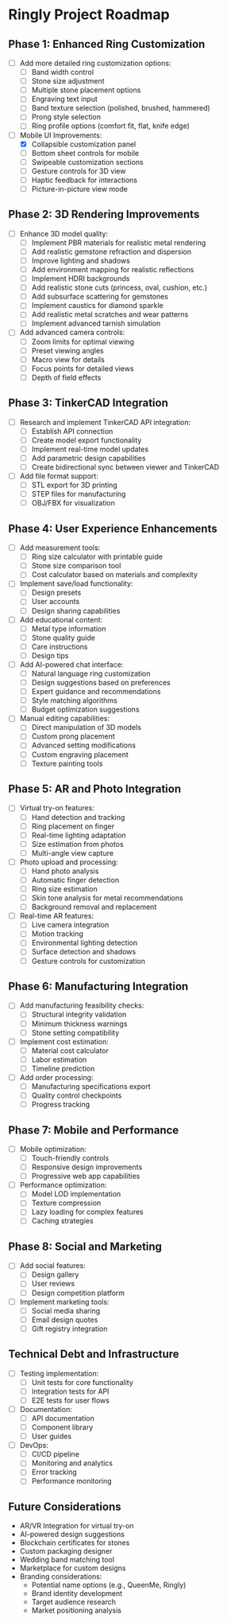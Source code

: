 # Ringly Project Roadmap

## Phase 1: Enhanced Ring Customization
- [ ] Add more detailed ring customization options:
  - [ ] Band width control
  - [ ] Stone size adjustment
  - [ ] Multiple stone placement options
  - [ ] Engraving text input
  - [ ] Band texture selection (polished, brushed, hammered)
  - [ ] Prong style selection
  - [ ] Ring profile options (comfort fit, flat, knife edge)
- [ ] Mobile UI Improvements:
  - [x] Collapsible customization panel
  - [ ] Bottom sheet controls for mobile
  - [ ] Swipeable customization sections
  - [ ] Gesture controls for 3D view
  - [ ] Haptic feedback for interactions
  - [ ] Picture-in-picture view mode

## Phase 2: 3D Rendering Improvements
- [ ] Enhance 3D model quality:
  - [ ] Implement PBR materials for realistic metal rendering
  - [ ] Add realistic gemstone refraction and dispersion
  - [ ] Improve lighting and shadows
  - [ ] Add environment mapping for realistic reflections
  - [ ] Implement HDRI backgrounds
  - [ ] Add realistic stone cuts (princess, oval, cushion, etc.)
  - [ ] Add subsurface scattering for gemstones
  - [ ] Implement caustics for diamond sparkle
  - [ ] Add realistic metal scratches and wear patterns
  - [ ] Implement advanced tarnish simulation
- [ ] Add advanced camera controls:
  - [ ] Zoom limits for optimal viewing
  - [ ] Preset viewing angles
  - [ ] Macro view for details
  - [ ] Focus points for detailed views
  - [ ] Depth of field effects

## Phase 3: TinkerCAD Integration
- [ ] Research and implement TinkerCAD API integration:
  - [ ] Establish API connection
  - [ ] Create model export functionality
  - [ ] Implement real-time model updates
  - [ ] Add parametric design capabilities
  - [ ] Create bidirectional sync between viewer and TinkerCAD
- [ ] Add file format support:
  - [ ] STL export for 3D printing
  - [ ] STEP files for manufacturing
  - [ ] OBJ/FBX for visualization

## Phase 4: User Experience Enhancements
- [ ] Add measurement tools:
  - [ ] Ring size calculator with printable guide
  - [ ] Stone size comparison tool
  - [ ] Cost calculator based on materials and complexity
- [ ] Implement save/load functionality:
  - [ ] Design presets
  - [ ] User accounts
  - [ ] Design sharing capabilities
- [ ] Add educational content:
  - [ ] Metal type information
  - [ ] Stone quality guide
  - [ ] Care instructions
  - [ ] Design tips
- [ ] Add AI-powered chat interface:
  - [ ] Natural language ring customization
  - [ ] Design suggestions based on preferences
  - [ ] Expert guidance and recommendations
  - [ ] Style matching algorithms
  - [ ] Budget optimization suggestions
- [ ] Manual editing capabilities:
  - [ ] Direct manipulation of 3D models
  - [ ] Custom prong placement
  - [ ] Advanced setting modifications
  - [ ] Custom engraving placement
  - [ ] Texture painting tools

## Phase 5: AR and Photo Integration
- [ ] Virtual try-on features:
  - [ ] Hand detection and tracking
  - [ ] Ring placement on finger
  - [ ] Real-time lighting adaptation
  - [ ] Size estimation from photos
  - [ ] Multi-angle view capture
- [ ] Photo upload and processing:
  - [ ] Hand photo analysis
  - [ ] Automatic finger detection
  - [ ] Ring size estimation
  - [ ] Skin tone analysis for metal recommendations
  - [ ] Background removal and replacement
- [ ] Real-time AR features:
  - [ ] Live camera integration
  - [ ] Motion tracking
  - [ ] Environmental lighting detection
  - [ ] Surface detection and shadows
  - [ ] Gesture controls for customization

## Phase 6: Manufacturing Integration
- [ ] Add manufacturing feasibility checks:
  - [ ] Structural integrity validation
  - [ ] Minimum thickness warnings
  - [ ] Stone setting compatibility
- [ ] Implement cost estimation:
  - [ ] Material cost calculator
  - [ ] Labor estimation
  - [ ] Timeline prediction
- [ ] Add order processing:
  - [ ] Manufacturing specifications export
  - [ ] Quality control checkpoints
  - [ ] Progress tracking

## Phase 7: Mobile and Performance
- [ ] Mobile optimization:
  - [ ] Touch-friendly controls
  - [ ] Responsive design improvements
  - [ ] Progressive web app capabilities
- [ ] Performance optimization:
  - [ ] Model LOD implementation
  - [ ] Texture compression
  - [ ] Lazy loading for complex features
  - [ ] Caching strategies

## Phase 8: Social and Marketing
- [ ] Add social features:
  - [ ] Design gallery
  - [ ] User reviews
  - [ ] Design competition platform
- [ ] Implement marketing tools:
  - [ ] Social media sharing
  - [ ] Email design quotes
  - [ ] Gift registry integration

## Technical Debt and Infrastructure
- [ ] Testing implementation:
  - [ ] Unit tests for core functionality
  - [ ] Integration tests for API
  - [ ] E2E tests for user flows
- [ ] Documentation:
  - [ ] API documentation
  - [ ] Component library
  - [ ] User guides
- [ ] DevOps:
  - [ ] CI/CD pipeline
  - [ ] Monitoring and analytics
  - [ ] Error tracking
  - [ ] Performance monitoring

## Future Considerations
- AR/VR Integration for virtual try-on
- AI-powered design suggestions
- Blockchain certificates for stones
- Custom packaging designer
- Wedding band matching tool
- Marketplace for custom designs
- Branding considerations:
  - Potential name options (e.g., QueenMe, Ringly)
  - Brand identity development
  - Target audience research
  - Market positioning analysis 
